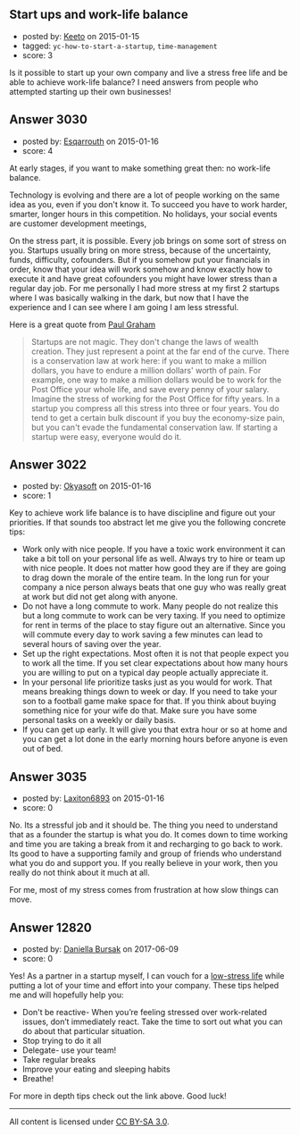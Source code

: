 ## Start ups and work-life balance

- posted by: [Keeto](https://stackexchange.com/users/386151/keeto) on 2015-01-15
- tagged: `yc-how-to-start-a-startup`, `time-management`
- score: 3

Is it possible to start up your own company and live a stress free life and be able to achieve work-life balance? I need answers from people who attempted starting up their own businesses!


## Answer 3030

- posted by: [Esqarrouth](https://stackexchange.com/users/3055586/esqarrouth) on 2015-01-16
- score: 4

<p>At early stages, if you want to make something great then: no work-life balance.</p>

<p>Technology is evolving and there are a lot of people working on the same idea as you, even if you don't know it. To succeed you have to work harder, smarter, longer hours in this competition. No holidays, your social events are customer development meetings, </p>

<p>On the stress part, it is possible. Every job brings on some sort of stress on you. Startups usually bring on more stress, because of the uncertainty, funds, difficulty, cofounders. But if you somehow put your financials in order, know that your idea will work somehow and know exactly how to execute it and have great cofounders you might have lower stress than a regular day job. For me personally I had more stress at my first 2 startups where I was basically walking in the dark, but now that I have the experience and I can see where I am going I am less stressful. </p>

<p>Here is a great quote from <a href="http://www.paulgraham.com/wealth.html" rel="nofollow">Paul Graham</a></p>

<blockquote>
  <p>Startups are not magic. They don't change the laws of wealth creation.
  They just represent a point at the far end of the curve. There is a
  conservation law at work here: if you want to make a million dollars,
  you have to endure a million dollars' worth of pain. For example, one
  way to make a million dollars would be to work for the Post Office
  your whole life, and save every penny of your salary. Imagine the
  stress of working for the Post Office for fifty years. In a startup
  you compress all this stress into three or four years. You do tend to
  get a certain bulk discount if you buy the economy-size pain, but you
  can't evade the fundamental conservation law. If starting a startup
  were easy, everyone would do it.</p>
</blockquote>



## Answer 3022

- posted by: [Okyasoft](https://stackexchange.com/users/294248/okyasoft) on 2015-01-16
- score: 1

Key to achieve work life balance is to have discipline and figure out your priorities. If that sounds too abstract let me give you the following concrete tips:

 - Work only with nice people. If you have a toxic work environment it can take a bit toll on your personal life as well. Always try to hire or team up with nice people. It does not matter how good they are if they are going to drag down the morale of the entire team. In the long run for your company a nice person always beats that one guy who was really great at work but did not get along with anyone.
 - Do not have a long commute to work. Many people do not realize this but a long commute to work can be very taxing. If you need to optimize for rent in terms of the place to stay figure out an alternative. Since you will commute every day to work saving a few minutes can lead to several hours of saving over the year.
 - Set up the right expectations. Most often it is not that people expect you to work all the time. If you set clear expectations about how many hours you are willing to put on a typical day people actually appreciate it. 
 - In your personal life prioritize tasks just as you would for work. That means breaking things down to week or day. If you need to take your son to a football game make space for that. If you think about buying something nice for your wife do that. Make sure you have some personal tasks on a weekly or daily basis. 
 - If you can get up early. It will give you that extra hour or so at home and you can get a lot done in the early morning hours before anyone is even out of bed.


## Answer 3035

- posted by: [Laxiton6893](https://stackexchange.com/users/2181902/laxiton6893) on 2015-01-16
- score: 0

No. Its a stressful job and it should be. The thing you need to understand that as a founder the startup is what you do. It comes down to time working and time you are taking a break from it and recharging to go back to work. Its good to have a supporting family and group of friends who understand what you do and support you. If you really believe in your work, then you really do not think about it much at all. 

For me, most of my stress comes from frustration at how slow things can move. 




## Answer 12820

- posted by: [Daniella Bursak](https://stackexchange.com/users/11058306/daniella-bursak) on 2017-06-09
- score: 0

<p>Yes! As a partner in a startup myself, I can vouch for a <a href="https://tallyfy.com/stressed-work-manage-work-stress/" rel="nofollow noreferrer">low-stress life</a> while putting a lot of your time and effort into your company. These tips helped me and will hopefully help you: </p>

<ul>
<li>Don't be reactive- When you’re feeling stressed over work-related issues, don’t immediately react. Take the time to sort out what you can do about that particular situation.</li>
<li>Stop trying to do it all</li>
<li>Delegate- use your team!</li>
<li>Take regular breaks</li>
<li>Improve your eating and sleeping habits</li>
<li>Breathe!</li>
</ul>

<p>For more in depth tips check out the link above. Good luck!</p>




---

All content is licensed under [CC BY-SA 3.0](https://creativecommons.org/licenses/by-sa/3.0/).
